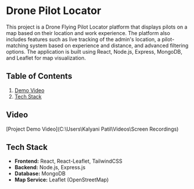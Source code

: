 # Drone Pilot Locator

This project is a Drone Flying Pilot Locator platform that displays pilots on a map based on their location and work experience. The platform also includes features such as live tracking of the admin's location, a pilot-matching system based on experience and distance, and advanced filtering options. The application is built using React, Node.js, Express, MongoDB, and Leaflet for map visualization.

## Table of Contents
1. [Demo Video](#video)
2. [Tech Stack](#tech-stack)

## Video

[Project Demo Video](C:\Users\Kalyani Patil\Videos\Screen Recordings)

## Tech Stack

- **Frontend:** React, React-Leaflet, TailwindCSS
- **Backend:** Node.js, Express.js
- **Database:** MongoDB
- **Map Service:** Leaflet (OpenStreetMap)


